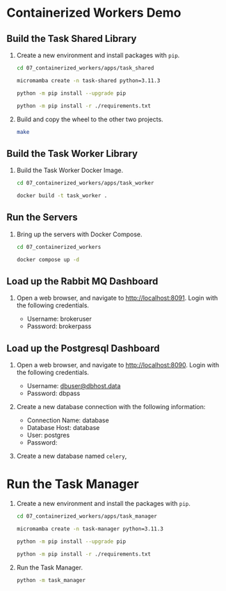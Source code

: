 # Containerized Workers Demo

## Build the Task Shared Library

1. Create a new environment and install packages with `pip`.

    ```bash
    cd 07_containerized_workers/apps/task_shared

    micromamba create -n task-shared python=3.11.3

    python -m pip install --upgrade pip

    python -m pip install -r ./requirements.txt
    ```

1. Build and copy the wheel to the other two projects.

    ```bash
    make
    ```

## Build the Task Worker Library

1. Build the Task Worker Docker Image.

    ```bash
    cd 07_containerized_workers/apps/task_worker

    docker build -t task_worker .
    ```

## Run the Servers

1. Bring up the servers with Docker Compose.

    ```bash
    cd 07_containerized_workers

    docker compose up -d
    ```

## Load up the Rabbit MQ Dashboard

1. Open a web browser, and navigate to [http://localhost:8091](http://localhost:8091). Login with the following credentials.

    - Username: brokeruser
    - Password: brokerpass

## Load up the Postgresql Dashboard

1. Open a web browser, and navigate to [http://localhost:8090](http://localhost:8090). Login with the following credentials.

    - Username: dbuser@dbhost.data
    - Password: dbpass

2. Create a new database connection with the following information:

    - Connection Name: database
    - Database Host: database
    - User: postgres
    - Password: <blank>

3. Create a new database named `celery`,

# Run the Task Manager

1. Create a new environment and install the packages with `pip`.

    ```bash
    cd 07_containerized_workers/apps/task_manager

    micromamba create -n task-manager python=3.11.3

    python -m pip install --upgrade pip

    python -m pip install -r ./requirements.txt
    ```

2. Run the Task Manager.

    ```bash
    python -m task_manager
    ```
